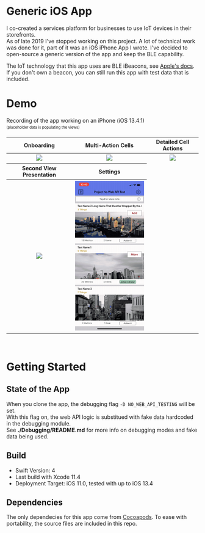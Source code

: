 # Generic iOS App

I co-created a services platform for businesses to use IoT devices in their storefronts.  
As of late 2019 I've stopped working on this project. A lot of technical work was done for it, part of it was an iOS iPhone App I wrote. I've decided to open-source a generic version of the app and keep the BLE capability.

The IoT technology that this app uses are BLE iBeacons, see [Apple's docs](https://developer.apple.com/ibeacon/). If you don't own a beacon, you can still run this app with test data that is included.

# Demo

<table>
  <p>Recording of the app working on an iPhone (iOS 13.4.1)</br> <sub><sup>(placeholder data is populating the views)</sup></sub></p>
  <tr>
    <th> Onboarding </th>
    <th> Multi-Action Cells </th>
    <th> Detailed Cell Actions</th>
  </tr>
  <tr>
    <th>
      <img src="Demo/onboarding-opensource.gif" width="220"/>
    </th>
    <th>
      <img src="Demo/multi-action-cell-opensource.gif" width="220" />
    </th>
    <th>
      <img src="Demo/detailed-cell-action-opensource.gif" width="220" />
    </th>
  </tr>
  <tr>
    <th>Second View Presentation</th>
    <th>Settings</th>
  </tr>
  <tr>
    <th>
      <img src="Demo/second-view-opensource.gif" width="220" />
    </th>
    <th>
      <img src="Demo/settings-opensource.gif" width="220" />
    </th>
  </tr>
</table>

</br>

# Getting Started

## State of the App
When you clone the app, the debugging flag `-D NO_WEB_API_TESTING` will be set.  
With this flag on, the web API logic is substitued with fake data hardcoded in the debugging module.  
See **./Debugging/README.md** for more info on debugging modes and fake data being used. 

## Build 
- Swift Version: 4
- Last build with Xcode 11.4
- Deployment Target: iOS 11.0, tested with up to iOS 13.4

## Dependencies
The only dependecies for this app come from [Cocoapods](https://cocoapods.org). To ease with portability, the source files are included in this repo.


